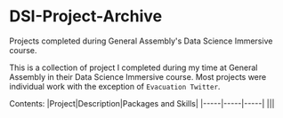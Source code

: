 # DSI-Project-Archive
Projects completed during General Assembly's Data Science Immersive course.

This is a collection of project I completed during my time at General Assembly in their Data Science Immersive course.
Most projects were individual work with the exception of `Evacuation Twitter`.

Contents:
|Project|Description|Packages and Skills|
|-----|-----|-----|
|||
